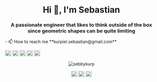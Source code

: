 <h1 align="center">Hi 👋, I'm Sebastian</h1>
<h3 align="center">A passionate engineer that likes to think outside of the box since geometric shapes can be quite limiting</h3>
- 📫 How to reach me **kurpiel.sebastian@gmail.com**

<p align="left"><img src="https://konpa.github.io/devicon/devicon.git/icons/react/react-original-wordmark.svg" alt="react" width="20" height="20"/> <img src="https://konpa.github.io/devicon/devicon.git/icons/android/android-original-wordmark.svg" alt="android" width="20" height="20"/> <img src="https://konpa.github.io/devicon/devicon.git/icons/javascript/javascript-original.svg" alt="javascript" width="20" height="20"/> <img src="https://konpa.github.io/devicon/devicon.git/icons/typescript/typescript-original.svg" alt="typescript" width="20" height="20"/> <img src="https://konpa.github.io/devicon/devicon.git/icons/python/python-original-wordmark.svg" alt="python" width="20" height="20"/></p><p align="center"> <img src="https://github-readme-stats.vercel.app/api?username=sebbykurp&show_icons=true" alt="sebbykurp" /> </p>

<p align="center">
<a href="https://dev.to/sebastiankurp" target="blank"><img align="center" src="https://cdn.jsdelivr.net/npm/simple-icons@3.0.1/icons/dev-dot-to.svg" alt="sebastiankurp" height="20" width="20" /></a>
<a href="https://twitter.com/sebbykurp" target="blank"><img align="center" src="https://cdn.jsdelivr.net/npm/simple-icons@3.0.1/icons/twitter.svg" alt="sebbykurp" height="20" width="20" /></a>
<a href="https://linkedin.com/in/sebastiankurpiel" target="blank"><img align="center" src="https://cdn.jsdelivr.net/npm/simple-icons@3.0.1/icons/linkedin.svg" alt="sebastiankurpiel" height="20" width="20" /></a>
</p>
